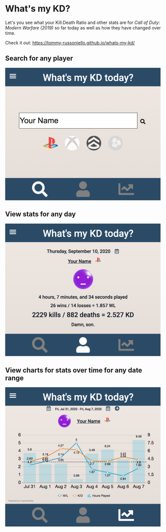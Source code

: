 # What's my KD?

Let's you see what your Kill:Death Ratio and other stats are for _Call of Duty: Modern Warfare (2019)_ so far today as well as how they have changed over time.

Check it out: https://tommy-russoniello.github.io/whats-my-kd/

## Search for any player
<img alt="search bar" src="https://github.com/tommy-russoniello/whats-my-kd/blob/master/images/documentation/search.png" width="500">

## View stats for any day
<img alt="stats for a day" src="https://github.com/tommy-russoniello/whats-my-kd/blob/master/images/documentation/today.png" width="500">

## View charts for stats over time for any date range
<img alt="stats over time" src="https://github.com/tommy-russoniello/whats-my-kd/blob/master/images/documentation/history.png" width="500">
